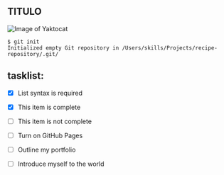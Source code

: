 ## TITULO

![Image of Yaktocat](https://octodex.github.com/images/yaktocat.png)


```
$ git init
Initialized empty Git repository in /Users/skills/Projects/recipe-repository/.git/
```


## tasklist:
- [x] List syntax is required
- [x] This item is complete
- [ ] This item is not complete



- [ ] Turn on GitHub Pages
- [ ] Outline my portfolio
- [ ] Introduce myself to the world
